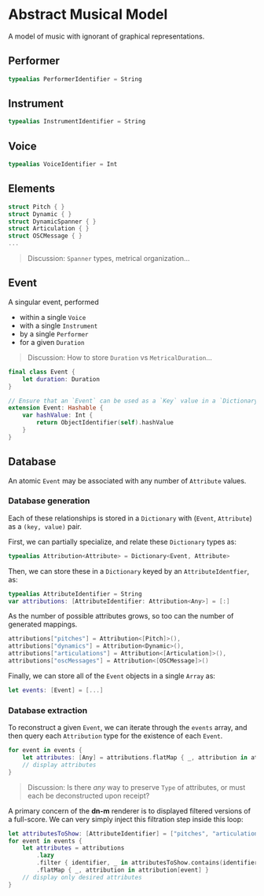 # Abstract Musical Model

A model of music with ignorant of graphical representations.

## Performer

```Swift
typealias PerformerIdentifier = String
```

## Instrument

```Swift
typealias InstrumentIdentifier = String
```

## Voice

```Swift
typealias VoiceIdentifier = Int
```

## Elements

```Swift
struct Pitch { }
struct Dynamic { }
struct DynamicSpanner { }
struct Articulation { }
struct OSCMessage { }
...
```

> Discussion: `Spanner` types, metrical organization…

## Event

A singular event, performed

- within a single `Voice`
- with a single `Instrument`
- by a single `Performer`
- for a given `Duration` 

> Discussion: How to store `Duration` vs `MetricalDuration`…

```Swift
final class Event { 
    let duration: Duration
}

// Ensure that an `Event` can be used as a `Key` value in a `Dictionary`.
extension Event: Hashable {
	var hashValue: Int {
		return ObjectIdentifier(self).hashValue
	}
}
```

## Database

An atomic `Event` may be associated with any number of `Attribute` values. 

### Database generation

Each of these relationships is stored in a `Dictionary` with (`Event`, `Attribute`) as a `(key, value)` pair. 

First, we can partially specialize, and relate these `Dictionary` types as:

```Swift
typealias Attribution<Attribute> = Dictionary<Event, Attribute>
```

Then, we can store these in a `Dictionary` keyed by an `AttributeIdentfier`, as:

```Swift
typealias AttributeIdentifier = String
var attributions: [AttributeIdentifier: Attribution<Any>] = [:]
```

As the number of possible attributes grows, so too can the number of generated mappings.

```Swift
attributions["pitches"] = Attribution<[Pitch]>(),
attributions["dynamics"] = Attribution<Dynamic>(),
attributions["articulations"] = Attribution<[Articulation]>(),
attributions["oscMessages"] = Attribution<[OSCMessage]>()
```

Finally, we can store all of the `Event` objects in a single `Array` as:

```Swift
let events: [Event] = [...]
```

### Database extraction

To reconstruct a given `Event`, we can iterate through the `events` array, and then query each `Attribution` type for the existence of each `Event`.

```Swift
for event in events {
    let attributes: [Any] = attributions.flatMap { _, attribution in attribution[event] }
    // display attributes
}
```

> Discussion: Is there _any_ way to preserve `Type` of attributes, or must each be deconstructed upon receipt?

A primary concern of the **dn-m** renderer is to displayed filtered versions of a full-score. We can very simply inject this filtration step inside this loop:

```Swift
let attributesToShow: [AttributeIdentifier] = ["pitches", "articulations"]
for event in events {
    let attributes = attributions
        .lazy
        .filter { identifier, _ in attributesToShow.contains(identifier) }
        .flatMap { _, attribution in attribution[event] }
    // display only desired attributes
}
```
